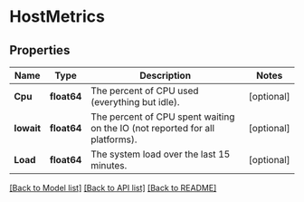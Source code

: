 # HostMetrics

## Properties

Name | Type | Description | Notes
------------ | ------------- | ------------- | -------------
**Cpu** | **float64** | The percent of CPU used (everything but idle). | [optional] 
**Iowait** | **float64** | The percent of CPU spent waiting on the IO (not reported for all platforms). | [optional] 
**Load** | **float64** | The system load over the last 15 minutes. | [optional] 

[[Back to Model list]](../README.md#documentation-for-models) [[Back to API list]](../README.md#documentation-for-api-endpoints) [[Back to README]](../README.md)


